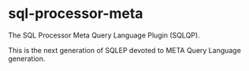sql-processor-meta
==================

The SQL Processor Meta Query Language Plugin (SQLQP).

This is the next generation of SQLEP devoted to META Query Language generation. 

